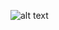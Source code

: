 ![alt text](https://github.com/botsonshibu/WEB_DEV/blob/main/images/Screenshot%20(103).png?raw=true)
